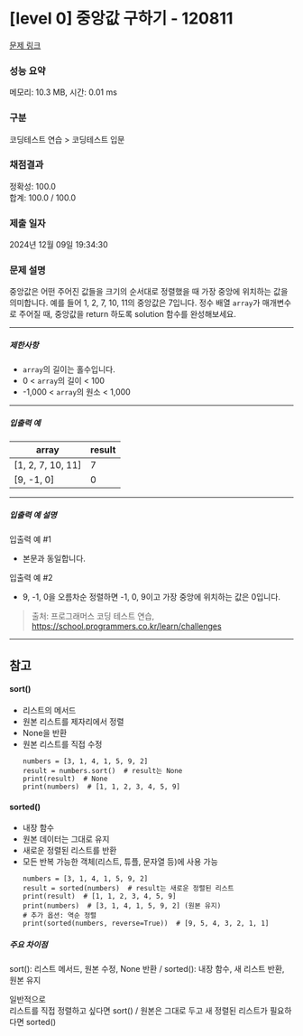 # [level 0] 중앙값 구하기 - 120811 

[문제 링크](https://school.programmers.co.kr/learn/courses/30/lessons/120811) 

### 성능 요약

메모리: 10.3 MB, 시간: 0.01 ms

### 구분

코딩테스트 연습 > 코딩테스트 입문

### 채점결과

정확성: 100.0<br/>합계: 100.0 / 100.0

### 제출 일자

2024년 12월 09일 19:34:30

### 문제 설명

<p>중앙값은 어떤 주어진 값들을 크기의 순서대로 정렬했을 때 가장 중앙에 위치하는 값을 의미합니다. 예를 들어 1, 2, 7, 10, 11의 중앙값은 7입니다. 정수 배열 <code>array</code>가 매개변수로 주어질 때, 중앙값을 return 하도록 solution 함수를 완성해보세요.</p>

<hr>

<h5>제한사항</h5>

<ul>
<li><code>array</code>의 길이는 홀수입니다.</li>
<li>0 &lt; <code>array</code>의 길이 &lt; 100</li>
<li>-1,000 &lt; <code>array</code>의 원소 &lt; 1,000</li>
</ul>

<hr>

<h5>입출력 예</h5>
<table class="table">
        <thead><tr>
<th>array</th>
<th>result</th>
</tr>
</thead>
        <tbody><tr>
<td>[1, 2, 7, 10, 11]</td>
<td>7</td>
</tr>
<tr>
<td>[9, -1, 0]</td>
<td>0</td>
</tr>
</tbody>
      </table>
<hr>

<h5>입출력 예 설명</h5>

<p>입출력 예 #1</p>

<ul>
<li>본문과 동일합니다.</li>
</ul>

<p>입출력 예 #2</p>

<ul>
<li>9, -1, 0을 오름차순 정렬하면 -1, 0, 9이고 가장 중앙에 위치하는 값은 0입니다.</li>
</ul>


> 출처: 프로그래머스 코딩 테스트 연습, https://school.programmers.co.kr/learn/challenges

---
## 참고
#### sort()
- 리스트의 메서드
- 원본 리스트를 제자리에서 정렬
- None을 반환
- 원본 리스트를 직접 수정
  ```
  numbers = [3, 1, 4, 1, 5, 9, 2]
  result = numbers.sort()  # result는 None
  print(result)  # None
  print(numbers)  # [1, 1, 2, 3, 4, 5, 9]
  ```
#### sorted()
- 내장 함수
- 원본 데이터는 그대로 유지
- 새로운 정렬된 리스트를 반환
- 모든 반복 가능한 객체(리스트, 튜플, 문자열 등)에 사용 가능
  ```
  numbers = [3, 1, 4, 1, 5, 9, 2]
  result = sorted(numbers)  # result는 새로운 정렬된 리스트
  print(result)  # [1, 1, 2, 3, 4, 5, 9]
  print(numbers)  # [3, 1, 4, 1, 5, 9, 2] (원본 유지)
  # 추가 옵션: 역순 정렬
  print(sorted(numbers, reverse=True))  # [9, 5, 4, 3, 2, 1, 1]
  ```
##### 주요 차이점

sort(): 리스트 메서드, 원본 수정, None 반환 /
sorted(): 내장 함수, 새 리스트 반환, 원본 유지

일반적으로 <br>
리스트를 직접 정렬하고 싶다면 sort() /
원본은 그대로 두고 새 정렬된 리스트가 필요하다면 sorted()
